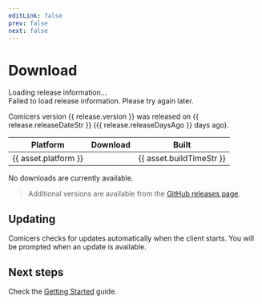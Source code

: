 ```yaml
---
editLink: false
prev: false
next: false
---
```

<script setup>
import { onMounted, ref } from 'vue'
import VPButton from "vitepress/dist/client/theme-default/components/VPButton.vue"
import { data as initialData, load } from '@theme/data/release.data'

// Initialize with the exported data
const release = ref(initialData)
const loading = ref(true)
const error = ref(false)

onMounted(async () => {
  try {
    // Load fresh data using the exported function
    release.value = await load()
  } catch (e) {
    error.value = true
    console.error('Failed to load release data:', e)
  } finally {
    loading.value = false
  }
})
</script>

# Download
<div v-if="loading">Loading release information...</div>
<div v-else-if="error">Failed to load release information. Please try again later.</div>
<div v-else>
  <p>Comicers version {{ release.version }} was released on {{ release.releaseDateStr }} ({{ release.releaseDaysAgo }} days ago).</p>
  <table class="downloadTable" v-if="release.assets.length">
    <thead>
      <tr>
        <th>Platform</th>
        <th>Download</th>
        <th>Built</th>
      </tr>
    </thead>
    <tbody>
      <tr v-for="asset in release.assets" :key="asset.platform">
        <td>{{ asset.platform }}</td>
        <td><VPButton :href="asset.browser_download_url" :text="asset.name" theme="brand" /></td>
        <td>{{ asset.buildTimeStr }}</td>
      </tr>
    </tbody>
  </table>
  <p v-else>No downloads are currently available.</p>
  <blockquote>
    <p>Additional versions are available from the <a href="https://github.com/TheFizFactor/comicers/releases">GitHub releases page</a>.</p>
  </blockquote>
  <h2>Updating</h2>
  <p>Comicers checks for updates automatically when the client starts. You will be prompted when an update is available.</p>
  <h2>Next steps</h2>
  <p>Check the <a href="./guides/getting-started">Getting Started</a> guide.</p>
</div>
<style scoped>
.downloadTable {
  a {
    text-decoration: none;
  }
}
</style>